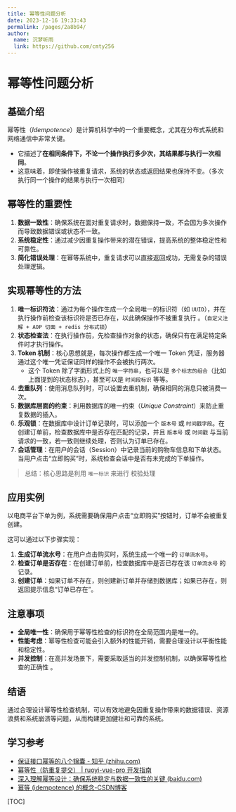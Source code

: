 ```yaml
---
title: 幂等性问题分析
date: 2023-12-16 19:33:43
permalink: /pages/2a8b94/
author: 
  name: 沉梦听雨
  link: https://github.com/cmty256
---
```

# 幂等性问题分析

## 基础介绍

幂等性（*Idempotence*）是计算机科学中的一个重要概念，尤其在分布式系统和网络通信中非常关键。

- 它描述了**在相同条件下，不论一个操作执行多少次，其结果都与执行一次相同**。
- 这意味着，即使操作被重复请求，系统的状态或返回结果也保持不变。（多次执行同一个操作的结果与执行一次相同）



## 幂等性的重要性
1. **数据一致性**：确保系统在面对重复请求时，数据保持一致，不会因为多次操作而导致数据错误或状态不一致。
2. **系统稳定性**：通过减少因重复操作带来的潜在错误，提高系统的整体稳定性和可靠性。
3. **简化错误处理**：在幂等系统中，重复请求可以直接返回成功，无需复杂的错误处理逻辑。



## 实现幂等性的方法
1. **唯一标识符法**：通过为每个操作生成一个全局唯一的标识符（如 `UUID`），并在执行操作前检查该标识符是否已存在，以此确保操作不被重复执行 。（`自定义注解 + AOP 切面 + redis 分布式锁`）
2. **状态检查法**：在执行操作前，先检查操作对象的状态，确保只有在满足特定条件时才执行操作。
3. **Token 机制**：核心思想就是，每次操作都生成一个唯一 Token 凭证，服务器通过这个唯一凭证保证同样的操作不会被执行两次。
   - 这个 Token 除了字面形式上的 `唯一字符串`，也可以是 `多个标志的组合`（比如上面提到的状态标志），甚至可以是 `时间段标识` 等等。
4. **去重队列**：使用消息队列时，可以设置去重机制，确保相同的消息只被消费一次。
5. **数据库层面的约束**：利用数据库的唯一约束（*Unique Constraint*）来防止重复数据的插入。
6. **乐观锁**：在数据库中设计订单记录时，可以添加一个 `版本号` 或 `时间戳字段`。在创建订单前，检查数据库中是否存在匹配的记录，并且 `版本号` 或 `时间戳` 与当前请求的一致，若一致则继续处理，否则认为订单已存在。
7. **会话管理**：在用户的会话（Session）中记录当前的购物车信息和下单状态。当用户点击“立即购买”时，系统检查会话中是否有未完成的下单操作。

> 总结：核心思路是利用 `唯一标识` 来进行 校验处理



## 应用实例
以电商平台下单为例，系统需要确保用户点击“立即购买”按钮时，订单不会被重复创建。

这可以通过以下步骤实现：

1. **生成订单流水号**：在用户点击购买时，系统生成一个唯一的 `订单流水号`。
2. **检查订单是否存在**：在创建订单前，检查数据库中是否已存在该 `订单流水号` 的记录。
3. **创建订单**：如果订单不存在，则创建新订单并存储到数据库；如果已存在，则返回提示信息“订单已存在”。



## 注意事项
- **全局唯一性**：确保用于幂等性检查的标识符在全局范围内是唯一的。
- **性能考虑**：幂等性检查可能会引入额外的性能开销，需要合理设计以平衡性能和稳定性。
- **并发控制**：在高并发场景下，需要采取适当的并发控制机制，以确保幂等性检查的正确性 。



## 结语

通过合理设计幂等性检查机制，可以有效地避免因重复操作带来的数据错误、资源浪费和系统崩溃等问题，从而构建更加健壮和可靠的系统。





## 学习参考

- [保证接口幂等的八个锦囊 - 知乎 (zhihu.com)](https://zhuanlan.zhihu.com/p/609110314?utm_id=0)
- [幂等性（防重复提交） | ruoyi-vue-pro 开发指南](http://1.119.164.247:8090/idempotent/#_1-实现原理)
- [深入理解幂等设计：确保系统稳定与数据一致性的关键 (baidu.com)](https://cloud.baidu.com/article/3356498)
- [幂等 (idempotence) 的概念-CSDN博客](https://blog.csdn.net/final_me/article/details/108031400)





[TOC]

